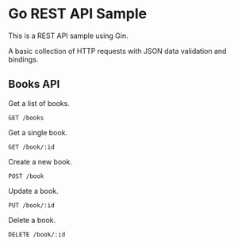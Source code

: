 # Go REST API Sample

This is a REST API sample using Gin.

A basic collection of HTTP requests with JSON data validation and bindings.

## Books API

Get a list of books.

`GET /books`

Get a single book.

`GET /book/:id`

Create a new book.

`POST /book`

Update a book.

`PUT /book/:id`

Delete a book.

`DELETE /book/:id`

